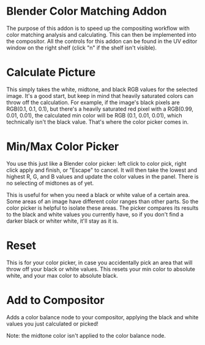 # Blender Color Matching Addon

The purpose of this addon is to speed up the compositing workflow with color matching analysis and calculating.  This can then be implemented into the compositor.  All the controls for this addon can be found in the UV editor window on the right shelf (click "n" if the shelf isn't visible).

# Calculate Picture
This simply takes the white, midtone, and black RGB values for the selected image.  It's a good start, but keep in mind that heavily saturated colors can throw off the calculation.  For example, if the image's black pixels are RGB(0.1, 0.1, 0.1), but there's a heavily saturated red pixel with a RGB(0.99, 0.01, 0.01), the calculated min color will be RGB (0.1, 0.01, 0.01), which technically isn't the black value.  That's where the color picker comes in.

# Min/Max Color Picker
You use this just like a Blender color picker: left click to color pick, right click apply and finish, or "Escape" to cancel.  It will then take the lowest and highest R, G, and B values and update the color values in the panel.  There is no selecting of midtones as of yet.

This is useful for when you need a black or white value of a certain area.  Some areas of an image have different color ranges than other parts.  So the color picker is helpful to isolate these areas.  The picker compares its results to the black and white values you currently have, so if you don't find a darker black or whiter white, it'll stay as it is.

# Reset
This is for your color picker, in case you accidentally pick an area that will throw off your black or white values.  This resets your min color to absolute white, and your max color to absolute black.

# Add to Compositor
Adds a color balance node to your compositor, applying the black and white values you just calculated or picked!

Note: the midtone color isn't applied to the color balance node.
